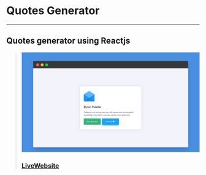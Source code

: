 # Quotes Generator
---
Quotes generator using Reactjs
---
> ![Website](src/images/screenshotapp.png)
> ### [LiveWebsite]()


